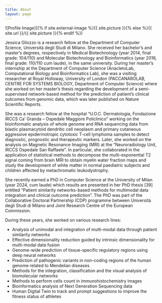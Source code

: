 ```yaml
---
title: About
layout: page
---
```

![Profile Image]({% if site.external-image %}{{ site.picture }}{% else %}{{ site.url }}/{{ site.picture }}{% endif %})

<p>Jessica Gliozzo is a research fellow at the Department of Computer Science, Università degli Studi di
Milano. She received her bachelor’s and master’s degrees, respectively in Medical Biotechnology (year
2014, final grade: 104/110) and Molecular Biotechnology and Bioinformatics (year 2016, final grade:
110/110 cum laude), in the same university. During her master’s internship at the Department of Computer
Science (AnacletoLab, Computational Biology and Bioinformatics Lab), she was a visiting researcher at
Royal Holloway, University of London (PACCANAROLAB, CENTRE FOR SYSTEMS BIOLOGY, Department of 
Computer Science) where she worked on her master’s thesis regarding the development of a semi-
supervised network-based method for the prediction of patient’s clinical outcomes from genomic data,
which was later published on Nature Scientific Reports.</p>

<p>She was a research fellow at the hospital “U.O.C. Dermatologia, Fondazione IRCCS Ca’ Granda – Ospedale
Maggiore Policlinico” working on the bioinformatic analysis of whole genome and RNA sequencing data
from blastic plasmacytoid dendritic cell neoplasm and primary cutaneous aggressive epidermotropic
cytotoxic T-cell lymphoma samples to detect diagnostic, prognostic and therapeutic markers. Later, she
worked on the analysis on Magnetic Resonance Imaging (MRI) at the “Neuroradiology Unit, IRCCS Ospedale
San Raffaele”. In particular, she collaborated in the application of statistical methods to decompose the
multi-exponential T2 signal coming from brain MRI to obtain myelin water fraction maps and study the
development of white matter in normal paediatric subjects and children affected by metachromatic
leukodystrophy.</p>

<p>She recently earned a PhD in Computer Science at the University of Milan (year 2024, cum laude) which
results are presented in her PhD thesis [39] entitled “Patient similarity networks-based methods for
multimodal data integration and clinical outcome prediction”. The PhD was part of the Collaborative
Doctoral Partnership (CDP) programme between Università degli Studi di Milano and Joint Research Centre
of the European Commission.</p>

<p>During these years, she worked on various research lines:</p>

<ul>
  <li>Analysis of unimodal and integration of multi-modal data through patient similarity networks</li>
  <li>Effective dimensionality reduction guided by intrinsic dimensionality for multi-modal data
fusion</li>
  <li>Genome-wide prediction of tissue-specific regulatory regions using deep neural networks</li>
  <li>Prediction of pathogenic variants in non-coding regions of the human genome related to
Mendelian diseases</li>
  <li>Methods for the integration, classification and the visual analysis of biomolecular networks</li>
  <li>Methods to perform cells count in immunohistochemistry images</li>
  <li>Bioinformatics analysis of Next Generation Sequencing data</li>
  <li>Human Digital Twin to track and prompt suggestions to improve the fitness status of athletes</li>
  
</ul>



